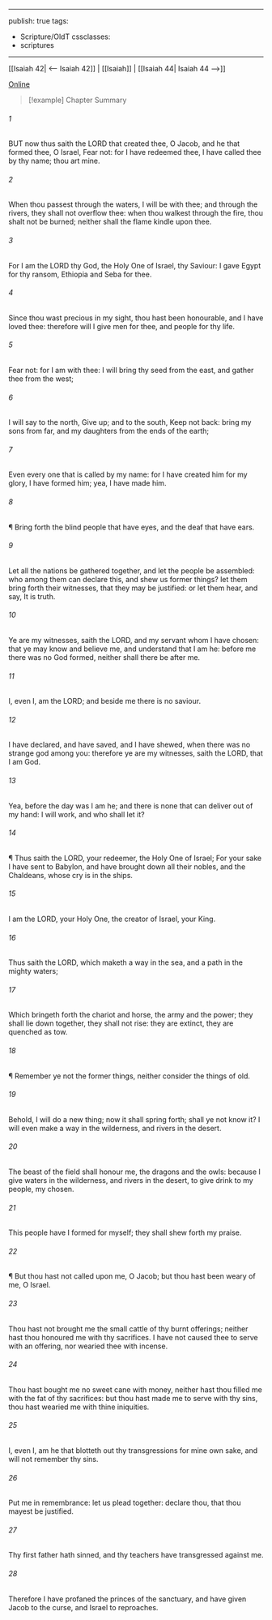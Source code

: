 

---
publish: true
tags:
  - Scripture/OldT
cssclasses:
  - scriptures
---
[[Isaiah 42| <-- Isaiah 42]] | [[Isaiah]] | [[Isaiah 44| Isaiah 44 -->]]

[Online](https://churchofjesuschrist.org/study/scriptures/ot/isa/43?lang=eng)

>[!example] Chapter Summary
>
###### 1
BUT now thus saith the LORD that created thee, O Jacob, and he that formed thee, O Israel, Fear not: for I have redeemed thee, I have called thee by thy name; thou art mine.
###### 2
When thou passest through the waters, I will be with thee; and through the rivers, they shall not overflow thee: when thou walkest through the fire, thou shalt not be burned; neither shall the flame kindle upon thee.
###### 3
For I am the LORD thy God, the Holy One of Israel, thy Saviour: I gave Egypt for thy ransom, Ethiopia and Seba for thee.
###### 4
Since thou wast precious in my sight, thou hast been honourable, and I have loved thee: therefore will I give men for thee, and people for thy life.
###### 5
Fear not: for I am with thee: I will bring thy seed from the east, and gather thee from the west;
###### 6
I will say to the north, Give up; and to the south, Keep not back: bring my sons from far, and my daughters from the ends of the earth;
###### 7
Even every one that is called by my name: for I have created him for my glory, I have formed him; yea, I have made him.
###### 8
¶ Bring forth the blind people that have eyes, and the deaf that have ears.
###### 9
Let all the nations be gathered together, and let the people be assembled: who among them can declare this, and shew us former things?  let them bring forth their witnesses, that they may be justified: or let them hear, and say, It is truth.
###### 10
Ye are my witnesses, saith the LORD, and my servant whom I have chosen: that ye may know and believe me, and understand that I am he: before me there was no God formed, neither shall there be after me.
###### 11
I, even I, am the LORD; and beside me there is no saviour.
###### 12
I have declared, and have saved, and I have shewed, when there was no strange god among you: therefore ye are my witnesses, saith the LORD, that I am God.
###### 13
Yea, before the day was I am he; and there is none that can deliver out of my hand: I will work, and who shall let it?
###### 14
¶ Thus saith the LORD, your redeemer, the Holy One of Israel; For your sake I have sent to Babylon, and have brought down all their nobles, and the Chaldeans, whose cry is in the ships.
###### 15
I am the LORD, your Holy One, the creator of Israel, your King.
###### 16
Thus saith the LORD, which maketh a way in the sea, and a path in the mighty waters;
###### 17
Which bringeth forth the chariot and horse, the army and the power; they shall lie down together, they shall not rise: they are extinct, they are quenched as tow.
###### 18
¶ Remember ye not the former things, neither consider the things of old.
###### 19
Behold, I will do a new thing; now it shall spring forth; shall ye not know it?  I will even make a way in the wilderness, and rivers in the desert.
###### 20
The beast of the field shall honour me, the dragons and the owls: because I give waters in the wilderness, and rivers in the desert, to give drink to my people, my chosen.
###### 21
This people have I formed for myself; they shall shew forth my praise.
###### 22
¶ But thou hast not called upon me, O Jacob; but thou hast been weary of me, O Israel.
###### 23
Thou hast not brought me the small cattle of thy burnt offerings; neither hast thou honoured me with thy sacrifices.  I have not caused thee to serve with an offering, nor wearied thee with incense.
###### 24
Thou hast bought me no sweet cane with money, neither hast thou filled me with the fat of thy sacrifices: but thou hast made me to serve with thy sins, thou hast wearied me with thine iniquities.
###### 25
I, even I, am he that blotteth out thy transgressions for mine own sake, and will not remember thy sins.
###### 26
Put me in remembrance: let us plead together: declare thou, that thou mayest be justified.
###### 27
Thy first father hath sinned, and thy teachers have transgressed against me.
###### 28
Therefore I have profaned the princes of the sanctuary, and have given Jacob to the curse, and Israel to reproaches.



